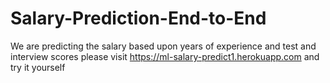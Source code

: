# Salary-Prediction-End-to-End

We are predicting the salary based upon years of experience and test and interview scores 
please visit https://ml-salary-predict1.herokuapp.com and try it yourself
